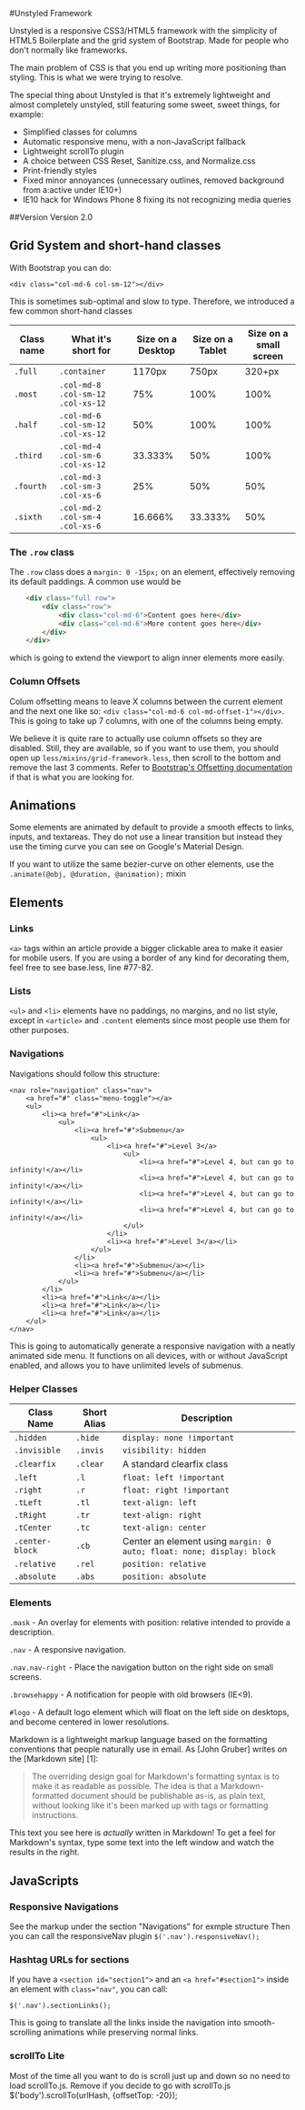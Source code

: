 #Unstyled Framework

Unstyled is a responsive CSS3/HTML5 framework with the simplicity of HTML5 Boilerplate and the grid system of Bootstrap. Made for people who don't normally like frameworks.

The main problem of CSS is that you end up writing more positioning than styling. This is what we were trying to resolve.

The special thing about Unstyled is that it's extremely lightweight and almost completely unstyled, still featuring some sweet, sweet things, for example:
  - Simplified classes for columns
  - Automatic responsive menu, with a non-JavaScript fallback
  - Lightweight scrollTo plugin
  - A choice between CSS Reset, Sanitize.css, and Normalize.css
  - Print-friendly styles
  - Fixed minor annoyances (unnecessary outlines, removed background from a:active under IE10+)
  - IE10 hack for Windows Phone 8 fixing its not recognizing media queries

##Version
Version 2.0


## Grid System and short-hand classes
With Bootstrap you can do:

``<div class="col-md-6 col-sm-12"></div>``

This is sometimes sub-optimal and slow to type. Therefore, we introduced a few common short-hand classes

| Class name | What it's short for             | Size on a Desktop | Size on a Tablet | Size on a small screen |
|------------|---------------------------------|-------------------|------------------|------------------------|
| ``.full``      | ``.container``                      | 1170px            | 750px            | 320+px                 |
| ``.most``      | ``.col-md-8 .col-sm-12 .col-xs-12`` | 75%               | 100%             | 100%                   |
| ``.half``      | ``.col-md-6 .col-sm-12 .col-xs-12`` | 50%               | 100%             | 100%                   |
| ``.third``     | ``.col-md-4 .col-sm-6 .col-xs-12``  | 33.333%           | 50%              | 100%                   |
| ``.fourth``    | ``.col-md-3 .col-sm-3 .col-xs-6``   | 25%               | 50%              | 50%                    |
| ``.sixth``     | ``.col-md-2 .col-sm-4 .col-xs-6``   | 16.666%           | 33.333%          | 50%                    |

### The ``.row`` class
The ``.row`` class does a ``margin: 0 -15px;`` on an element, effectively removing its default paddings.
A common use would be 
```html
	<div class="full row">
    	<div class="row">
        	<div class="col-md-6">Content goes here</div>
            <div class="col-md-6">More content goes here</div>
        </div>
    </div>
```
which is going to extend the viewport to align inner elements more easily.

### Column Offsets
Colum offsetting means to leave X columns between the current element and the next one like so:
``<div class="col-md-6 col-md-offset-1"></div>``. This is going to take up 7 columns, with one of the columns being empty.

We believe it is quite rare to actually use column offsets so they are disabled.
Still, they are available, so if you want to use them, you should open up ``less/mixins/grid-framework.less``, then scroll to the bottom and remove the last 3 comments.
Refer to [Bootstrap's Offsetting documentation](http://getbootstrap.com/css/#grid-offsetting) if that is what you are looking for.

## Animations
Some elements are animated by default to provide a smooth effects to links, inputs, and textareas. They do not use a linear transition but instead they use the timing curve you can see on Google's Material Design.

If you want to utilize the same bezier-curve on other elements, use the ``.animate(@obj, @duration, @animation);`` mixin

## Elements
### Links
``<a>`` tags within an article provide a bigger clickable area to make it easier for mobile users. If you are using a border of any kind for decorating them, feel free to see base.less, line #77-82.
### Lists
``<ul>`` and ``<li>`` elements have no paddings, no margins, and no list style, except in ``<article>`` and ``.content`` elements since most people use them for other purposes.

### Navigations
Navigations should follow this structure:
```
<nav role="navigation" class="nav">
    <a href="#" class="menu-toggle"></a>
    <ul>
        <li><a href="#">Link</a>
            <ul>
                <li><a href="#">Submenu</a>
                    <ul>
                        <li><a href="#">Level 3</a>
                            <ul>
                                <li><a href="#">Level 4, but can go to infinity!</a></li>
                                <li><a href="#">Level 4, but can go to infinity!</a></li>
                                <li><a href="#">Level 4, but can go to infinity!</a></li>
                                <li><a href="#">Level 4, but can go to infinity!</a></li>
                            </ul>
                        </li>
                        <li><a href="#">Level 3</a></li>
                    </ul>
                </li>
                <li><a href="#">Submenu</a></li>
                <li><a href="#">Submenu</a></li>
            </ul>
        </li>
        <li><a href="#">Link</a></li>
        <li><a href="#">Link</a></li>
        <li><a href="#">Link</a></li>
    </ul>
</nav>
```
This is going to automatically generate a responsive navigation with a neatly animated side menu. It functions on all devices, with or without JavaScript enabled, and allows you to have unlimited levels of submenus.

### Helper Classes
| Class Name    | Short Alias | Description                                                         |
|---------------|-------------|---------------------------------------------------------------------|
| ``.hidden``       | ``.hide``       | ``display: none !important``                                           |
| ``.invisible``    | ``.invis``      | ``visibility: hidden``                                                 |
| ``.clearfix``     | ``.clear``      | A standard clearfix class                                           |
| ``.left``         | ``.l``          | ``float: left !important``                                             |
| ``.right``        | ``.r``          | ``float: right !important``                                            |
| ``.tLeft``        | ``.tl``         | ``text-align: left``                                                   |
| ``.tRight``       | ``.tr``         | ``text-align: right``                                                  |
| ``.tCenter``      | ``.tc``         | ``text-align: center``                                                 |
| ``.center-block`` | ``.cb``         | Center an element using ``margin: 0 auto; float: none; display: block`` |
| ``.relative``     | ``.rel``        | ``position: relative``                                                 |
| ``.absolute``     | ``.abs``        | ``position: absolute``                                                 |

### Elements
``.mask`` - An overlay for elements with position: relative intended to provide a description.

``.nav`` - A responsive navigation.

``.nav.nav-right`` - Place the navigation button on the right side on small screens.

``.browsehappy`` - A notification for people with old browsers (IE<9).

``#logo`` - A default logo element which will float on the left side on desktops, and become centered in lower resolutions.

Markdown is a lightweight markup language based on the formatting conventions that people naturally use in email.  As [John Gruber] writes on the [Markdown site] [1]:

> The overriding design goal for Markdown's
> formatting syntax is to make it as readable 
> as possible. The idea is that a
> Markdown-formatted document should be
> publishable as-is, as plain text, without
> looking like it's been marked up with tags
> or formatting instructions.

This text you see here is *actually* written in Markdown! To get a feel for Markdown's syntax, type some text into the left window and watch the results in the right.  

## JavaScripts
### Responsive Navigations
See the markup under the section "Navigations" for exmple structure
Then you can call the responsiveNav plugin
``$('.nav').responsiveNav();``

### Hashtag URLs for sections
If you have a ``<section id="section1">`` and an ``<a href="#section1">`` inside an element with ``class="nav"``, you can call:

``$('.nav').sectionLinks();``

This is going to translate all the links inside the navigation into smooth-scrolling animations while preserving normal links.


### scrollTo Lite
Most of the time all you want to do is scroll just up and down so no need to load scrollTo.js.
Remove if you decide to go with scrollTo.js
$('body').scrollTo(urlHash, {offsetTop: -20});